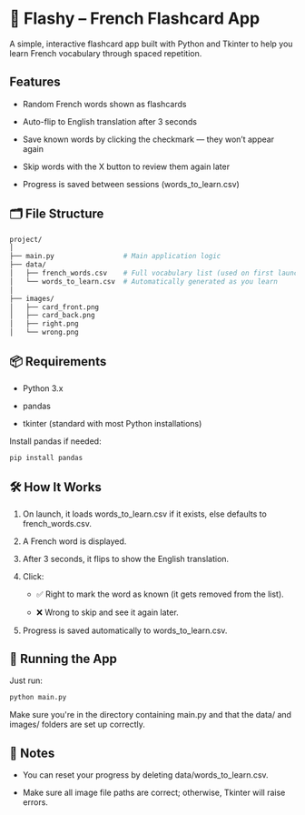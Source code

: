 # 📘 Flashy – French Flashcard App
A simple, interactive flashcard app built with Python and Tkinter to help you learn French vocabulary through spaced repetition.

## Features
- Random French words shown as flashcards

- Auto-flip to English translation after 3 seconds

- Save known words by clicking the checkmark — they won’t appear again

- Skip words with the X button to review them again later

- Progress is saved between sessions (words_to_learn.csv)

## 🗂️ File Structure
```bash
project/
│
├── main.py                 # Main application logic
├── data/
│   ├── french_words.csv    # Full vocabulary list (used on first launch)
│   └── words_to_learn.csv  # Automatically generated as you learn
│
├── images/
│   ├── card_front.png
│   ├── card_back.png
│   ├── right.png
│   └── wrong.png
```
## 📦 Requirements
- Python 3.x

- pandas

- tkinter (standard with most Python installations)

Install pandas if needed:
```bash
pip install pandas
```

##  🛠️ How It Works
1. On launch, it loads words_to_learn.csv if it exists, else defaults to french_words.csv.

2. A French word is displayed.

3. After 3 seconds, it flips to show the English translation.

4. Click:

    - ✅ Right to mark the word as known (it gets removed from the list).

    - ❌ Wrong to skip and see it again later.

5. Progress is saved automatically to words_to_learn.csv.

## 🧪 Running the App
Just run:
```bash
python main.py
```
Make sure you're in the directory containing main.py and that the data/ and images/ folders are set up correctly.

## 📎 Notes
- You can reset your progress by deleting data/words_to_learn.csv.

- Make sure all image file paths are correct; otherwise, Tkinter will raise errors.